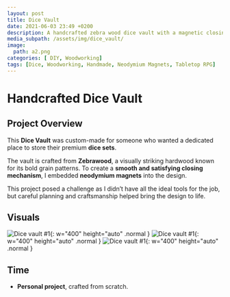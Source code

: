 ```yaml
---
layout: post
title: Dice Vault
date: 2021-06-03 23:49 +0200
description: A handcrafted zebra wood dice vault with a magnetic closing mechanism.
media_subpath: /assets/img/dice_vault/
image:
  path: a2.png
categories: [ DIY, Woodworking]
tags: [Dice, Woodworking, Handmade, Neodymium Magnets, Tabletop RPG]
---
```


# Handcrafted Dice Vault  

## Project Overview  
This **Dice Vault** was custom-made for someone who wanted a dedicated place to store their premium **dice sets**.  

The vault is crafted from **Zebrawood**, a visually striking hardwood known for its bold grain patterns. To create a **smooth and satisfying closing mechanism**, I embedded **neodymium magnets** into the design.  

This project posed a challenge as I didn’t have all the ideal tools for the job, but careful planning and craftsmanship helped bring the design to life.

## Visuals  

![Dice vault #1](a1.png){: w="400" height="auto" .normal }
![Dice vault #1](a2.png){: w="400" height="auto" .normal }
![Dice vault #1](a3.png){: w="400" height="auto" .normal }

## Time  
- **Personal project**, crafted from scratch.
